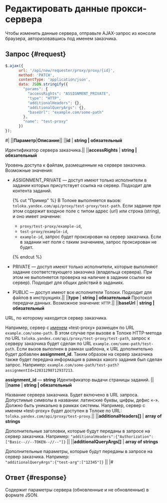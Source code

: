 # Редактировать данные прокси-сервера

Чтобы изменить данные сервера, отправьте AJAX-запрос из консоли браузера, авторизовавшись под именем заказчика.

## Запрос {#request}

```js
$.ajax({
      url: '/api/new/requester/proxy/proxy/{id}',
      method: 'PATCH',
      contentType: 'application/json',
      data: JSON.stringify({
        "params": {
          "accessRights": "ASSIGNMENT_PRIVATE",
          "type": "HTTP",
          "additionalHeaders": {},
          "additionalQueryArgs": {},
          "baseUrl": "example.com/some-path"
        },
        "name": "test-proxy"
      })
});
```

#|
||**Параметр**|**Описание**||
||**id** | **string \| обязательный**

Идентификатор сервера заказчика.||
||**accessRights** | **string \| обязательный**

Уровень доступа к файлам, размещенным на сервере заказчика. Возможные значения:

- ASSIGNMENT_PRIVATE — доступ имеют только исполнители в задании которых присутствует ссылка на сервер. Подходит для контента заданий.

  {% cut "Пример" %}
  В Толоке выполняется вызов: `toloka.yandex.com/api/proxy/test-proxy/test-path`.
  Если задание при этом содержит входное поле с типом aдрес (url) или cтрока (string), и оно имеет значение:
  - `proxy/test-proxy/example-id`,
  - `test-proxy/example-id`,
  - `example-id`,
  запрос будет проксирован на сервер заказчика.
  Если в задании нет поля с таким значением, запрос проксирован не будет.

  {% endcut %}

- PRIVATE — доступ имеют только исполнители, которые выполняют задание соответствующего заказчика (владельца сервера). При этом не выполняется проверка на наличие в задании ссылки на сервер). Подходит для общих действий в заданиях.
- PUBLIC — доступ имеют все исполнители Толоки. Подходит для файлов в инструкциях.||
||**type** | **string \| обязательный**
Протокол передачи данных. Возможное значение: `HTTP`.||
||**baseUrl** | **string \| обязательный**

URL, по которому находится сервер заказчика.

Например, сервер с [именем](#name) «test-proxy» размещен по URL `example.com/some-path`.
В этом случае при вызове в Толоке HTTP-метода по URL `toloka.yandex.com/api/proxy/test-proxy/test-path`, запрос к серверу заказчика будет сделан по URL `example.com/some-path/test-path`.
Если вызов выполнен в рамках шаблона, к URL дополнительно будет добавлен **assignment_id**. Таким образом на сервер заказчика также будет передана информация в рамках какого задания был сделан запрос. Например: `example.com/some-path/test-path?assignmentId=12831298712937213`.

**assignment_id** — **string** Идентификатор выдачи страницы заданий.
||
||**name** | **string \| обязательный**

Название сервера заказчика. Будет включено в URL запроса. Допустимые символы в названии: латинские буквы, цифры, дефис «-».
Должно быть уникально в рамках системы.
Например, сервер с именем «test-proxy» будет доступен в Толоке по URL: `toloka.yandex.com/api/proxy/test-proxy`.||
||**additionalHeaders[]** | **array of strings**

Дополнительные заголовки, которые будут переданы в запросе на сервер заказчика. Например: ``` "additionalHeaders":{"Authorization":["Basic--//--TOKEN--//--"]} ```
||
||**additionalQueryArgs[]** | **array of strings**

Дополнительные параметры, которые будут переданы в запросе на сервер заказчика. Например:<br/>``` "additionalQueryArgs":{"test-arg":["12345"]} ```
||
|#


## Ответ {#response}

Содержит параметры сервера (обновленные и не обновленные) в формате JSON.
